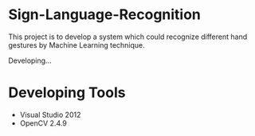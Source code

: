 Sign-Language-Recognition
=========================

This project is to develop a system which could recognize different hand gestures by Machine Learning technique.

Developing...

Developing Tools
================

*   Visual Studio 2012
*   OpenCV 2.4.9